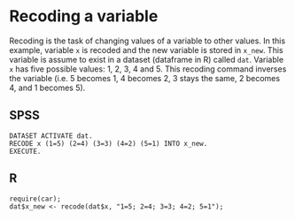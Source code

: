 # Recoding a variable

Recoding is the task of changing values of a variable to other values. In this example, variable `x` is recoded and the new variable is stored in `x_new`. This variable is assume to exist in a dataset (dataframe in R) called `dat`. Variable `x` has five possible values: 1, 2, 3, 4 and 5. This recoding command inverses the variable (i.e. 5 becomes 1, 4 becomes 2, 3 stays the same, 2 becomes 4, and 1 becomes 5).

## SPSS

```
DATASET ACTIVATE dat.
RECODE x (1=5) (2=4) (3=3) (4=2) (5=1) INTO x_new.
EXECUTE.
```

## R

```
require(car);
dat$x_new <- recode(dat$x, "1=5; 2=4; 3=3; 4=2; 5=1");
```
